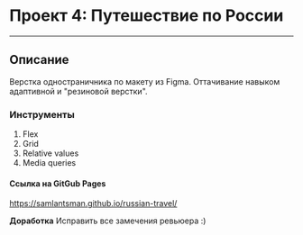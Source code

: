 # Проект 4: Путешествие по России 
_________________________________

## Описание 
Верстка одностраничника по макету из Figma. Оттачивание навыком адаптивной и "резиновой верстки". 

### Инструменты 
1. Flex 
2. Grid 
3. Relative values 
4. Media queries 

#### Ссылка на GitGub Pages 
https://samlantsman.github.io/russian-travel/

**Доработка** 
Исправить все замечения ревьюера :) 

